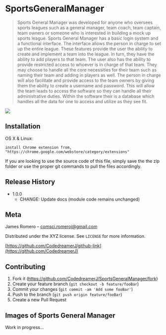 # SportsGeneralManager

  > Sports General Manager was developed for anyone who oversees sports leagues such as a general manager, team coach, team captain, team owners or someone who is interested in building a mock up sports league. Sports General Manager has a basic login system and a functional interface. The interface allows the person in charge to set up the entire league. These features provide the user the ability to create and implement a team into the league. In turn, they have the ability to add players to that team. The user also has the ability to provide restricted access to whoever is in charge of that team. They may choose to handle all the core necessities for their team such as naming their team and adding in players as well. The person in charge will also facilitate and provide access to the team owners by giving them the ability to create a username and password. This will allow the team leads to access the software so they can handle all their administrative duties. Within the software their is a database which handles all the data for one to access and utilize as they see fit.

![](header.png)

## Installation

OS X & Linux:

```
install Chrome extension from, "https://chrome.google.com/webstore/category/extensions"
```
If you are looking to use the source code of this file, simply save the the zip folder or use the proper git commands to pull the files accordingly.

## Release History

* 1.0.0
    * CHANGE: Update docs (module code remains unchanged)


## Meta

James Romero – comsci.romeroj@gmail.com

Distributed under the XYZ license. See ``LICENSE`` for more information.

[https://github.com/CodedreamerJ/github-link](https://github.com/CodedreamerJ)

## Contributing

1. Fork it (<https://github.com/CodedreamerJ/SportsGeneralManager/fork>)
2. Create your feature branch (`git checkout -b feature/fooBar`)
3. Commit your changes (`git commit -am 'Add some fooBar'`)
4. Push to the branch (`git push origin feature/fooBar`)
5. Create a new Pull Request

## Images of Sports General Manager

Work in progress...
